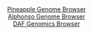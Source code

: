 <div id="Pineapple_Genome_Browser" align="center">
  <a href="https://igv.org/app/?sessionURL=blob:zZJdb9owGEb_i6VWmxTySRISqZoCpS0wUQaj9ENV5CROMDh2sJ1QQPz3udWm3XRSudg0KRfOKyd.nuNzAA3iAjMKQmDrlqtbFtCAWLLtDJYVQWNYIgHCHBKBNMBRjjiiKQLhAeRQSDifflVfLqWsRGgYWFatEtKC6cLRYQn3jMKt0FNWGj1GCEwYh5JxYXQ5bJiBi6a1RQmsKl2d7eiukUEJDUiqJaOCGRWiRbxV_4t_jeICUVaiuKyJxG8BYpVHZcz0HH6JFrMoTZEQI7QbZBfRaBDdOf3547XXe5zf3izm3uJ8hgsKZc3RhX1mX3m9KPp2ua3Tx7s.Xc2C.oGtp5N8PD9zLs_7LxXmSFxYvtVxOo5nv6LBNEMv_1Nr9eATmw9XlPqjdf.2SO7vnWEnKbqrwFc4JoPhw7vNbXDUAGFprVwA6ZL7oWVqjulpru21XpdWRzPNQPHhDIPw6VkDksN0rbY_HYDcVcoYINCmfpNHA4xniIOwFZimbwWB7bb9thkE1lE7gJqTvwf3aj4NfNOObNuLc0yk0jmLBa2EDinVmzTXi_2JNL3Cvv1eSbJv3LyDhjWJNjnvFfndtPgDSw2oo98uUBX9SKJ_4t1HgugyOVW2SdTtNsv8haY3w_74qnlIrzvEH23G._a7eBxV9jQ0OeMllGq_mqjXn7Y1kGNIpRo0WOAEEyx3C0WRbUFo2Y6SFqSMMGUh4EXyydRMzXLNz7_ldI7Pxx8-">Pineapple Genome Browser</a>
</div>
<div id="Alphonso_Genome_Browser" align="center">
  <a href="https://igv.org/app/?sessionURL=blob:zZJbb5swGIb_i6VWm0TA4EAKUjWlh_S4Tk1G04Mq5BADbsF2bUOaRPnv.1Zt2k0vmotNk7gwnwx.38fPGnVMGy4FSlDg.qHr.8hBppKLCW1Uza5owwxKClob5iDNCqaZyBlK1qigxtJ0fAlfVtYqk3get6rXUFFK1xCXNnQlBV0YN5eNdyjrms6kplZq4x1o2kmPl11vwWZUKRfOJm7ozamlHq1VJYWRnmKizBbwv.z3KCuZkA3Lmra2_C1ABnkg49wt6JfhdDLMc2bMBVuezfeHF2fDG3Kc3p9Eh_fpt9NpGk13J7wU1Laa7XeTu5fJdNkUevV0_VWIVBGqD79PbkfPO.Ro9_hVcc3Mvj_w98geifw.gOFizl7_p87w8C17.2old4KDmz6xOLrF9y9Xp89doRt62h6fvds8RBsH1TJvwQSUV3qQ.NghOHLCIOr9XPp7DsYx8NGSo.Th0UFW0_wZtj.skV0q8AUZ9tK.qeMgqedMo6QXYzzw4zgI.4M.jmN_46xRq.u_B3eUjuMBDoZBEGUFry3IPM.MUMalQrhdXrjlakuaZa6PTqon3l_dKaBKZqPriozvDqr4qHjfoxAIwOFvVwhVP5Lpn5j3kSCunW2r204wSgHMuT3HlxfXtyNx04b9Yb0ahHx8Ur2PKILC2.EpJAhsYT9M4PWXcx3VnAoLg44bPuM1t8spkJQLlPgBAXVRLmsJLiJdzj5hBzt.iD__UZRsHjc_AA--">Alphonso Genome Browser</a>
</div>


<div id="DAF_Genomics_Browser" align="center">
  <a href="https://igv.org/app/?sessionURL=blob:tZFra9swFIb_i6D9ZDu2bMexIQyzNF3adWNOvWwpJZzZx7GpbHmSHDcJ.e8TbsdgF8agA0lInMv76jxHskMhK96QiFDL8S3HIQaRJe.XULcM30GNkkQFMIkGEVigwCZDEh1JAVJBmrzVlaVSrYxGoxwKc4sNr6tMWtK1oDUl71SJOtWkFtRw4A300sp4rZMVjIC1JW8kH0GWoZSmPWqx2W560Mf32GZoiZu6Y6oaVDfahDaWWwVot1WT4.NfjPwHZb2qV_FqGQ_117hf5NP4ehF_dC_S9eX49Tp9_2aVjlfny2rbgOoETg9ruk.uPq.8wxmdVzy9_bQLeDK5UoG778_c2fnFY1sJlFMncCbuxPU9j5wMwnjWaQgkK4UTOZ4R0IlBPc98vrr.WE9B8IpEd_cGUQKyB51.dyRq32pUROLXbqBmEC5yFCQyQ9sOnDCkvhd4dhg6J.NIOsFemOU8TcLApjGlY.sL1Fq_qNgwQC30a_ClQP7UWe9_BTVbrJn9kDOY09lO5GlwU_chXibM_fBbTL52_8dvFVzUoHTo6fkMBZhWq7FRP6i4p_vTNw--">DAF Genomics Browser</a>
</div>

